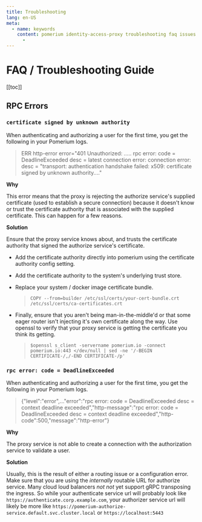 ```yaml
---
title: Troubleshooting
lang: en-US
meta:
  - name: keywords
    content: pomerium identity-access-proxy troubleshooting faq issues
      -
---
```


# FAQ / Troubleshooting Guide

[[toc]]

## RPC Errors

### `certificate signed by unknown authority`

When authenticating and authorizing a user for the first time, you get the following in your Pomerium logs.

> ERR http-error error="401 Unauthorized: ..... rpc error: code = DeadlineExceeded desc = latest connection error: connection error: desc = "transport: authentication handshake failed: x509: certificate signed by unknown authority...."

**Why**

This error means that the proxy is rejecting the authorize service's supplied certificate (used to establish a secure connection) because it doesn't know or trust the certificate authority that is associated with the supplied certificate. This can happen for a few reasons.

**Solution**

Ensure that the proxy service knows about, and trusts the certificate authority that signed the authorize service's certificate.

- Add the certificate authority directly into pomerium using the certificate authority config setting.
- Add the certificate authority to the system's underlying trust store.
- Replace your system / docker image certificate bundle.

  > `COPY --from=builder /etc/ssl/certs/your-cert-bundle.crt /etc/ssl/certs/ca-certificates.crt`

- Finally, ensure that you aren't being man-in-the-middle'd or that some eager router isn't injecting it's own certificate along the way. Use openssl to verify that your proxy service is getting the certificate you think its getting.
  > `$openssl s_client -servername pomerium.io -connect pomerium.io:443 </dev/null | sed -ne '/-BEGIN CERTIFICATE-/,/-END CERTIFICATE-/p'`

### `rpc error: code = DeadlineExceeded`

When authenticating and authorizing a user for the first time, you get the following in your Pomerium logs.

> {"level":"error",..."error":"rpc error: code = DeadlineExceeded desc = context deadline exceeded","http-message":"rpc error: code = DeadlineExceeded desc = context deadline exceeded","http-code":500,"message":"http-error"}

**Why**

The proxy service is not able to create a connection with the authorization service to validate a user.

**Solution**

Usually, this is the result of either a routing issue or a configuration error. Make sure that you are using the _internally_ routable URL for authorize service. Many cloud loud balancers _not not_ yet support gRPC transposing the ingress. So while your authenticate service url will probably look like `https://authenticate.corp.example.com`, your authorizer service url will likely be more like `https://pomerium-authorize-service.default.svc.cluster.local` or `https://localhost:5443`
